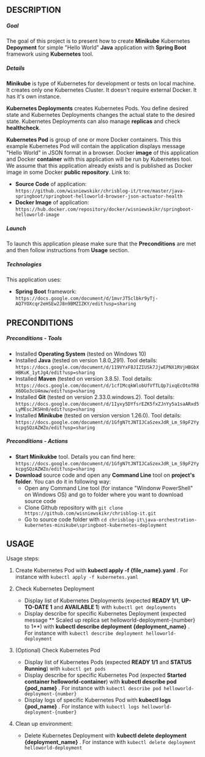 DESCRIPTION
-----------

##### Goal
The goal of this project is to present how to create **Minikube** Kubernetes **Depoyment** for simple "Hello World" **Java** application with **Spring Boot** framework using **Kubernetes** tool. 


##### Details

**Minikube** is type of Kubernetes for development or tests on local machine. It creates only one Kubernetes Cluster. It doesn't require external Docker. It has it's own instance.

**Kubernetes Deployments** creates Kubernetes Pods. You define desired state and Kubernetes Deployments changes the actual state to the desired state. Kubernetes Deployments can also manage **replicas** and check **healthcheck**.  

**Kubernetes Pod** is group of one or more Docker containers. This this example Kubernetes Pod will contain the application displays message "Hello World" in JSON format in a browser. Docker **image** of this application and Docker **container** with this application will be run by Kubernetes tool. We assume that this application already exists and is published as Docker image in some Docker **public repository**. Link to:
* **Source Code** of application: `https://github.com/wisniewskikr/chrisblog-it/tree/master/java-springboot/springboot-helloworld-browser-json-actuator-health`
* **Docker Image** of application: `https://hub.docker.com/repository/docker/wisniewskikr/springboot-helloworld-image`

##### Launch
To launch this application please make sure that the **Preconditions** are met and then follow instructions from **Usage** section.

##### Technologies
This application uses:
* **Spring Boot** framework: `https://docs.google.com/document/d/1mvrJT5clbkr9yTj-AQ7YOXcqr2eHSEw2J8n9BMZIZKY/edit?usp=sharing`


PRECONDITIONS
-------------

##### Preconditions - Tools
* Installed **Operating System** (tested on Windows 10)
* Installed **Java** (tested on version 1.8.0_291). Tool details: `https://docs.google.com/document/d/119VYxF8JIZIUSk7JjwEPNX1RVjHBGbXHBKuK_1ytJg4/edit?usp=sharing`
* Installed **Maven** (tested on version 3.8.5). Tool details: `https://docs.google.com/document/d/1cfIMcqkWlobUfVfTLQp7ixqEcOtoTR8X6OGo3cU4maw/edit?usp=sharing`
* Installed **Git** (tested on version 2.33.0.windows.2). Tool details: `https://docs.google.com/document/d/1Iyxy5DYfsrEZK5fxZJnYy5a1saARxd5LyMEscJKSHn0/edit?usp=sharing`
* Installed **Minikube** (tested on version version 1.26.0). Tool details: `https://docs.google.com/document/d/1GfgN7tJNTIJCaSzexJdR_Lm_S9pF2YykcpgSQzAZWZo/edit?usp=sharing`

##### Preconditions - Actions
* **Start Minikukbe** tool. Details you can find here: `https://docs.google.com/document/d/1GfgN7tJNTIJCaSzexJdR_Lm_S9pF2YykcpgSQzAZWZo/edit?usp=sharing`
* **Download** source code and open any **Command Line** tool on **project's folder**. You can do it in following way:
    * Open any Command Line tool (for instance "Windonw PowerShell" on Windows OS) and go to folder where you want to download source code 
    * Clone Github repository with `git clone https://github.com/wisniewskikr/chrisblog-it.git`
    * Go to source code folder with `cd chrisblog-it\java-orchestration-kubernetes-minikube\springboot-kubernetes-deployment`


USAGE
-----

Usage steps:
1. Create Kubernetes Pod with **kubectl apply -f {file_name}.yaml** . For instance with `kubectl apply -f kubernetes.yaml`
1. Check Kubernetes Deployment

    * Display list of Kubernetes Deployments  (expected **READY 1/1**, **UP-TO-DATE 1** and **AVAILABLE 1**) with `kubectl get deployments`
    * Display describe for specific Kubernetes Deployment (expected message ** Scaled up replica set helloworld-deployment-{number} to 1**) with **kubectl describe deployment {deployment_name}** . For instance with `kubectl describe deployment helloworld-deployment`
1. (Optional) Check Kubernetes Pod

    * Display list of Kubernetes Pods (expected **READY 1/1** and **STATUS Running**) with `kubectl get pods`
    * Display describe for specific Kubernetes Pod (expected **Started container helloworld-container**) with **kubectl describe pod {pod_name}** . For instance with `kubectl describe pod helloworld-deployment-{number}`
    * Display logs of specific Kubernetes Pod with **kubectl logs {pod_name}** . For instance with `kubectl logs helloworld-deployment-{number}`
   
1. Clean up environment:

    * Delete Kubernetes Deployment with **kubectl delete deployment {deployment_name}** . For instance with `kubectl delete deployment helloworld-deployment`